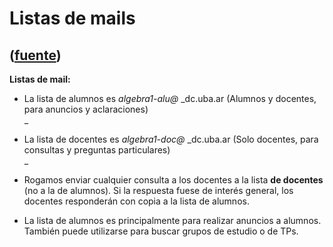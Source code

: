 # Listas de mails
([fuente](https://campus.exactas.uba.ar/course/view.php?id=1095&section=7))
---
**Listas de mail:**

  * La lista de alumnos es _algebra1-alu@_ _dc.uba.ar (Alumnos y docentes, para anuncios y aclaraciones)  
_

  * La lista de docentes es _algebra1-doc@_ _dc.uba.ar (Solo docentes, para consultas y preguntas particulares)  
_

  * Rogamos enviar cualquier consulta a los docentes a la lista **de docentes** (no a la de alumnos). Si la respuesta fuese de interés general, los docentes responderán con copia a la lista de alumnos. 
  * La lista de alumnos es principalmente para realizar anuncios a alumnos. También puede utilizarse para buscar grupos de estudio o de TPs. 

